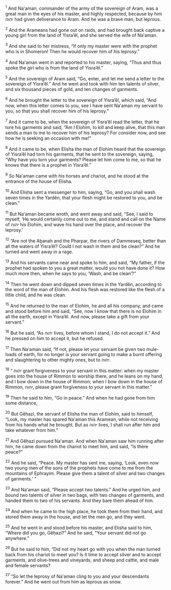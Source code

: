 <sup>1</sup> And Na‛aman, commander of the army of the sovereign of Aram, was a great man in the eyes of his master, and highly respected, because by him יהוה had given deliverance to Aram. And he was a brave man, but leprous.

<sup>2</sup> And the Arameans had gone out on raids, and had brought back captive a young girl from the land of Yisra’ĕl, and she served the wife of Na‛aman.

<sup>3</sup> And she said to her mistress, “If only my master were with the prophet who is in Shomeron! Then he would recover him of his leprosy.”

<sup>4</sup> And Na‛aman went in and reported to his master, saying, “Thus and thus spoke the girl who is from the land of Yisra’ĕl.”

<sup>5</sup> And the sovereign of Aram said, “Go, enter, and let me send a letter to the sovereign of Yisra’ĕl.” And he went and took with him ten talents of silver, and six thousand pieces of gold, and ten changes of garments.

<sup>6</sup> And he brought the letter to the sovereign of Yisra’ĕl, which said, “And now, when this letter comes to you, see I have sent Na‛aman my servant to you, so that you shall recover him of his leprosy.”

<sup>7</sup> And it came to be, when the sovereign of Yisra’ĕl read the letter, that he tore his garments and said, “Am I Elohim, to kill and keep alive, that this man sends a man to me to recover him of his leprosy? For consider now, and see how he is seeking an occasion with me!”

<sup>8</sup> And it came to be, when Elisha the man of Elohim heard that the sovereign of Yisra’ĕl had torn his garments, that he sent to the sovereign, saying, “Why have you torn your garments? Please let him come to me, so that he knows that there is a prophet in Yisra’ĕl.”

<sup>9</sup> So Na‛aman came with his horses and chariot, and he stood at the entrance of the house of Elisha.

<sup>10</sup> And Elisha sent a messenger to him, saying, “Go, and you shall wash seven times in the Yardĕn, that your flesh might be restored to you, and be clean.”

<sup>11</sup> But Na‛aman became wroth, and went away and said, “See, I said to myself, ‘He would certainly come out to me, and stand and call on the Name of יהוה his Elohim, and wave his hand over the place, and recover the leprosy.’

<sup>12</sup> “Are not the Aḇanah and the Pharpar, the rivers of Dammeseq, better than all the waters of Yisra’ĕl? Could I not wash in them and be clean?” And he turned and went away in a rage.

<sup>13</sup> And his servants came near and spoke to him, and said, “My father, if the prophet had spoken to you a great matter, would you not have done it? How much more then, when he says to you, ‘Wash, and be clean’?”

<sup>14</sup> Then he went down and dipped seven times in the Yardĕn, according to the word of the man of Elohim. And his flesh was restored like the flesh of a little child, and he was clean.

<sup>15</sup> And he returned to the man of Elohim, he and all his company, and came and stood before him and said, “See, now I know that there is no Elohim in all the earth, except in Yisra’ĕl. And now, please take a gift from your servant.”

<sup>16</sup> But he said, “As יהוה lives, before whom I stand, I do not accept it.” And he pressed on him to accept it, but he refused.

<sup>17</sup> Then Na‛aman said, “If not, please let your servant be given two mule-loads of earth, for no longer is your servant going to make a burnt offering and slaughtering to other mighty ones, but to יהוה.

<sup>18</sup> “ יהוה grant forgiveness to your servant in this matter: when my master goes into the house of Rimmon to worship there, and he leans on my hand, and I bow down in the house of Rimmon; when I bow down in the house of Rimmon, יהוה, please grant forgiveness to your servant in this matter.”

<sup>19</sup> Then he said to him, “Go in peace.” And when he had gone from him some distance,

<sup>20</sup> But Gĕḥazi, the servant of Elisha the man of Elohim, said to himself, “Look, my master has spared Na‛aman this Aramean, while not receiving from his hands what he brought. But as יהוה lives, I shall run after him and take whatever from him.”

<sup>21</sup> And Gĕḥazi pursued Na‛aman. And when Na‛aman saw him running after him, he came down from the chariot to meet him, and said, “Is there peace?”

<sup>22</sup> And he said, “Peace. My master has sent me, saying, ‘Look, even now two young men of the sons of the prophets have come to me from the mountains of Ephrayim. Please give them a talent of silver and two changes of garments.’ ”

<sup>23</sup> And Na‛aman said, “Please accept two talents.” And he urged him, and bound two talents of silver in two bags, with two changes of garments, and handed them to two of his servants. And they bare them ahead of him.

<sup>24</sup> And when he came to the high place, he took them from their hand, and stored them away in the house, and let the men go, and they went.

<sup>25</sup> And he went in and stood before his master, and Elisha said to him, “Where did you go, Gĕḥazi?” And he said, “Your servant did not go anywhere.”

<sup>26</sup> But he said to him, “Did not my heart go with you when the man turned back from his chariot to meet you? Is it time to accept silver and to accept garments, and olive-trees and vineyards, and sheep and cattle, and male and female servants?

<sup>27</sup> “So let the leprosy of Na‛aman cling to you and your descendants forever.” And he went out from him as leprous as snow.

